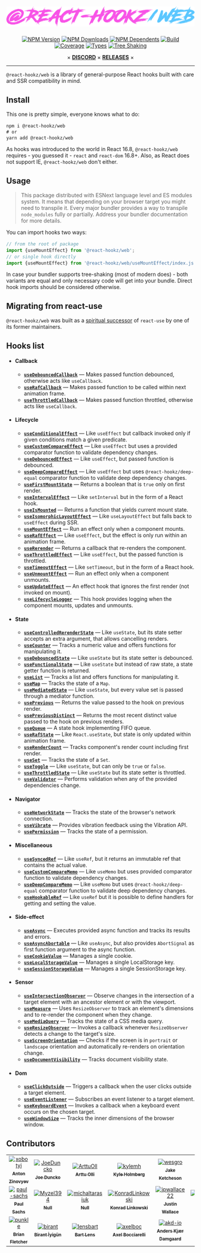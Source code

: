 <div align="center">

# ![@react-hookz/web](.github/logo.png)

[![NPM Version](https://flat.badgen.net/npm/v/@react-hookz/web)](https://www.npmjs.com/package/@react-hookz/web)
[![NPM Downloads](https://flat.badgen.net/npm/dm/@react-hookz/web)](https://www.npmjs.com/package/@react-hookz/web)
[![NPM Dependents](https://flat.badgen.net/npm/dependents/@react-hookz/web)](https://www.npmjs.com/package/@react-hookz/web)
[![Build](https://img.shields.io/github/actions/workflow/status/react-hookz/web/ci-cd.yml?branch=master&style=flat-square)](https://github.com/react-hookz/web/actions)
[![Coverage](https://flat.badgen.net/codecov/c/github/react-hookz/web)](https://app.codecov.io/gh/react-hookz/web)
[![Types](https://flat.badgen.net/npm/types/@react-hookz/web)](https://www.npmjs.com/package/@react-hookz/web)
[![Tree Shaking](https://flat.badgen.net/bundlephobia/tree-shaking/@react-hookz/web)](https://bundlephobia.com/result?p=@react-hookz/web)

× **[DISCORD](https://discord.gg/Fjwphtu65f)** ×
**[RELEASES](https://github.com/react-hookz/web/releases)** ×

</div>

---

`@react-hookz/web` is a library of general-purpose React hooks built with care and SSR compatibility
in mind.

## Install

This one is pretty simple, everyone knows what to do:

```shell
npm i @react-hookz/web
# or
yarn add @react-hookz/web
```

As hooks was introduced to the world in React 16.8, `@react-hookz/web` requires - you guessed it -
`react` and `react-dom` 16.8+.
Also, as React does not support IE, `@react-hookz/web` don't either.

## Usage

> This package distributed with ESNext language level and ES modules system.
> It means that depending on your browser target you might need to transpile it. Every major
> bundler provides a way to transpile `node_modules` fully or partially.
> Address your bundler documentation for more details.

You can import hooks two ways:

```ts
// from the root of package
import {useMountEffect} from '@react-hookz/web';
// or single hook directly
import {useMountEffect} from '@react-hookz/web/useMountEffect/index.js';
```

In case your bundler supports tree-shaking (most of modern does) - both variants are equal and only
necessary code will get into your bundle. Direct hook imports should be considered otherwise.

## Migrating from react-use

`@react-hookz/web` was built as
a [spiritual successor](https://github.com/streamich/react-use/issues/1974) of `react-use` by one of
its former maintainers.

## Hooks list

- #### Callback

	- [**`useDebouncedCallback`**](./src/useDebouncedCallback/index.ts)
		— Makes passed function debounced, otherwise acts like `useCallback`.
	- [**`useRafCallback`**](./src/useRafCallback/index.ts)
		— Makes passed function to be called within next animation frame.
	- [**`useThrottledCallback`**](./src/useThrottledCallback/index.ts)
		— Makes passed function throttled, otherwise acts like `useCallback`.

- #### Lifecycle

	- [**`useConditionalEffect`**](./src/useConditionalEffect/index.ts)
		— Like `useEffect` but callback invoked only if given conditions match a given predicate.
	- [**`useCustomCompareEffect`**](./src/useCustomCompareEffect/index.ts)
		— Like `useEffect` but uses a provided comparator function to validate dependency changes.
	- [**`useDebouncedEffect`**](./src/useDebouncedEffect/index.ts)
		— Like `useEffect`, but passed function is debounced.
	- [**`useDeepCompareEffect`**](./src/useDeepCompareEffect/index.ts)
		— Like `useEffect` but uses `@react-hookz/deep-equal` comparator function to validate deep
		dependency changes.
	- [**`useFirstMountState`**](./src/useFirstMountState/index.ts)
		— Returns a boolean that is `true` only on first render.
	- [**`useIntervalEffect`**](./src/useIntervalEffect/index.ts)
		— Like `setInterval` but in the form of a React hook.
	- [**`useIsMounted`**](./src/useIsMounted/index.ts)
		— Returns a function that yields current mount state.
	- [**`useIsomorphicLayoutEffect`**](./src/useIsomorphicLayoutEffect/index.ts)
		— Like `useLayoutEffect` but falls back to `useEffect` during SSR.
	- [**`useMountEffect`**](./src/useMountEffect/index.ts)
		— Run an effect only when a component mounts.
	- [**`useRafEffect`**](./src/useRafEffect/index.ts)
		— Like `useEffect`, but the effect is only run within an animation frame.
	- [**`useRerender`**](./src/useRerender/index.ts)
		— Returns a callback that re-renders the component.
	- [**`useThrottledEffect`**](./src/useThrottledEffect/index.ts)
		— Like `useEffect`, but the passed function is throttled.
	- [**`useTimeoutEffect`**](./src/useTimeoutEffect/index.ts)
		— Like `setTimeout`, but in the form of a React hook.
	- [**`useUnmountEffect`**](./src/useUnmountEffect/index.ts)
		— Run an effect only when a component unmounts.
	- [**`useUpdateEffect`**](./src/useUpdateEffect/index.ts)
		— An effect hook that ignores the first render (not invoked on mount).
	- [**`useLifecycleLogger`**](./src/useLifecycleLogger/index.ts)
		— This hook provides logging when the component mounts, updates and unmounts.

- #### State

	- [**`useControlledRerenderState`**](./src/useControlledRerenderState/index.ts)
		— Like `useState`, but its state setter accepts an extra argument, that allows cancelling
		renders.
	- [**`useCounter`**](./src/useCounter/index.ts)
		— Tracks a numeric value and offers functions for manipulating it.
	- [**`useDebouncedState`**](./src/useDebouncedState/index.ts)
		— Like `useState` but its state setter is debounced.
	- [**`useFunctionalState`**](./src/useFunctionalState/index.ts)
		— Like `useState` but instead of raw state, a state getter function is returned.
	- [**`useList`**](./src/useList/index.ts)
		— Tracks a list and offers functions for manipulating it.
	- [**`useMap`**](./src/useMap/index.ts) — Tracks the
		state of a `Map`.
	- [**`useMediatedState`**](./src/useMediatedState/index.ts)
		— Like `useState`, but every value set is passed through a mediator function.
	- [**`usePrevious`**](./src/usePrevious/index.ts) —
		Returns the value passed to the hook on previous render.
	- [**`usePreviousDistinct`**](./src/usePreviousDistinct/index.ts) —
		Returns the most recent distinct value passed to the hook on previous renders.
	- [**`useQueue`**](./src/useQueue/index.ts) —
		A state hook implementing FIFO queue.
	- [**`useRafState`**](./src/useRafState/index.ts) —
		Like `React.useState`, but state is only updated within animation frame.
	- [**`useRenderCount`**](./src/useRenderCount/index.ts) —
		Tracks component's render count including first render.
	- [**`useSet`**](./src/useSet/index.ts) — Tracks the
		state of a `Set`.
	- [**`useToggle`**](./src/useToggle/index.ts) — Like
		`useState`, but can only be `true` or `false`.
	- [**`useThrottledState`**](./src/useThrottledState/index.ts)
		— Like `useState` but its state setter is throttled.
	- [**`useValidator`**](./src/useValidator/index.ts)
		— Performs validation when any of the provided dependencies change.

- #### Navigator

	- [**`useNetworkState`**](./src/useNetworkState/index.ts)
		— Tracks the state of the browser's network connection.
	- [**`useVibrate`**](./src/useVibrate/index.ts)
		— Provides vibration feedback using the Vibration API.
	- [**`usePermission`**](./src/usePermission/index.ts)
		— Tracks the state of a permission.

- #### Miscellaneous

	- [**`useSyncedRef`**](./src/useSyncedRef/index.ts)
		— Like `useRef`, but it returns an immutable ref that contains the actual value.
	- [**`useCustomCompareMemo`**](./src/useCustomCompareMemo/index.ts)
		— Like `useMemo` but uses provided comparator function to validate dependency changes.
	- [**`useDeepCompareMemo`**](./src/useDeepCompareMemo/index.ts)
		— Like `useMemo` but uses `@react-hookz/deep-equal` comparator function to validate deep
		dependency changes.
	- [**`useHookableRef`**](./src/useHookableRef/index.ts)
		— Like `useRef` but it is possible to define handlers for getting and setting the value.

- #### Side-effect

	- [**`useAsync`**](./src/useAsync/index.ts)
		— Executes provided async function and tracks its results and errors.
	- [**`useAsyncAbortable`**](./src/useAsyncAbortable/index.ts)
		— Like `useAsync`, but also provides `AbortSignal` as first function argument to the async
		function.
	- [**`useCookieValue`**](./src/useCookieValue/index.ts)
		— Manages a single cookie.
	- [**`useLocalStorageValue`**](./src/useLocalStorageValue/index.ts)
		— Manages a single LocalStorage key.
	- [**`useSessionStorageValue`**](./src/useSessionStorageValue/index.ts)
		— Manages a single SessionStorage key.

- #### Sensor

	- [**`useIntersectionObserver`**](./src/useIntersectionObserver/index.ts)
		— Observe changes in the intersection of a target element with an ancestor element or with the
		viewport.
	- [**`useMeasure`**](./src/useMeasure/index.ts) —
		Uses `ResizeObserver` to track an element's dimensions and to re-render the component when they
		change.
	- [**`useMediaQuery`**](./src/useMediaQuery/index.ts)
		— Tracks the state of a CSS media query.
	- [**`useResizeObserver`**](./src/useResizeObserver/index.ts)
		— Invokes a callback whenever `ResizeObserver` detects a change to the target's size.
	- [**`useScreenOrientation`**](./src/useScreenOrientation/index.ts)
		— Checks if the screen is in `portrait` or `landscape` orientation and automatically re-renders
		on orientation change.
	- [**`useDocumentVisibility`**](./src/useDocumentVisibility/index.ts)
		— Tracks document visibility state.

- #### Dom

	- [**`useClickOutside`**](./src/useClickOutside/index.ts)
		— Triggers a callback when the user clicks outside a target element.
	- [**`useEventListener`**](./src/useEventListener/index.ts)
		— Subscribes an event listener to a target element.
	- [**`useKeyboardEvent`**](./src/useKeyboardEvent/index.ts)
		— Invokes a callback when a keyboard event occurs on the chosen target.
	- [**`useWindowSize`**](./src/useWindowSize/index.ts)
		— Tracks the inner dimensions of the browser window.

## Contributors

<!-- readme: collaborators,contributors,semantic-release-bot/-,lint-action/- -start -->
<table>
<tr>
    <td align="center">
        <a href="https://github.com/xobotyi">
            <img src="https://avatars.githubusercontent.com/u/6178739?v=4" width="100;" alt="xobotyi"/>
            <br />
            <sub><b>Anton Zinovyev</b></sub>
        </a>
    </td>
    <td align="center">
        <a href="https://github.com/JoeDuncko">
            <img src="https://avatars.githubusercontent.com/u/6749768?v=4" width="100;" alt="JoeDuncko"/>
            <br />
            <sub><b>Joe Duncko</b></sub>
        </a>
    </td>
    <td align="center">
        <a href="https://github.com/ArttuOll">
            <img src="https://avatars.githubusercontent.com/u/60509537?v=4" width="100;" alt="ArttuOll"/>
            <br />
            <sub><b>Arttu Olli</b></sub>
        </a>
    </td>
    <td align="center">
        <a href="https://github.com/kylemh">
            <img src="https://avatars.githubusercontent.com/u/9523719?v=4" width="100;" alt="kylemh"/>
            <br />
            <sub><b>Kyle Holmberg</b></sub>
        </a>
    </td>
    <td align="center">
        <a href="https://github.com/wesgro">
            <img src="https://avatars.githubusercontent.com/u/595567?v=4" width="100;" alt="wesgro"/>
            <br />
            <sub><b>Jake Ketcheson</b></sub>
        </a>
    </td>
    <td align="center">
        <a href="https://github.com/Rey-Wang">
            <img src="https://avatars.githubusercontent.com/u/45580554?v=4" width="100;" alt="Rey-Wang"/>
            <br />
            <sub><b>Rey Wang</b></sub>
        </a>
    </td>
    <td align="center">
        <a href="https://github.com/AndreasNel">
            <img src="https://avatars.githubusercontent.com/u/17763359?v=4" width="100;" alt="AndreasNel"/>
            <br />
            <sub><b>Andreas Nel</b></sub>
        </a>
    </td>
    <td align="center">
        <a href="https://github.com/fengkx">
            <img src="https://avatars.githubusercontent.com/u/16515468?v=4" width="100;" alt="fengkx"/>
            <br />
            <sub><b>Fengkx</b></sub>
        </a>
    </td></tr>
<tr>
    <td align="center">
        <a href="https://github.com/paul-sachs">
            <img src="https://avatars.githubusercontent.com/u/11449728?v=4" width="100;" alt="paul-sachs"/>
            <br />
            <sub><b>Paul Sachs</b></sub>
        </a>
    </td>
    <td align="center">
        <a href="https://github.com/Myzel394">
            <img src="https://avatars.githubusercontent.com/u/50424412?v=4" width="100;" alt="Myzel394"/>
            <br />
            <sub><b>Null</b></sub>
        </a>
    </td>
    <td align="center">
        <a href="https://github.com/michaltarasiuk">
            <img src="https://avatars.githubusercontent.com/u/69385846?v=4" width="100;" alt="michaltarasiuk"/>
            <br />
            <sub><b>Null</b></sub>
        </a>
    </td>
    <td align="center">
        <a href="https://github.com/KonradLinkowski">
            <img src="https://avatars.githubusercontent.com/u/26126510?v=4" width="100;" alt="KonradLinkowski"/>
            <br />
            <sub><b>Konrad Linkowski</b></sub>
        </a>
    </td>
    <td align="center">
        <a href="https://github.com/jpwallace22">
            <img src="https://avatars.githubusercontent.com/u/93415734?v=4" width="100;" alt="jpwallace22"/>
            <br />
            <sub><b>Justin Wallace</b></sub>
        </a>
    </td>
    <td align="center">
        <a href="https://github.com/JoshuaStewartEntelect">
            <img src="https://avatars.githubusercontent.com/u/92043787?v=4" width="100;" alt="JoshuaStewartEntelect"/>
            <br />
            <sub><b>Joshua Stewart</b></sub>
        </a>
    </td>
    <td align="center">
        <a href="https://github.com/dantman">
            <img src="https://avatars.githubusercontent.com/u/53399?v=4" width="100;" alt="dantman"/>
            <br />
            <sub><b>Daniel Friesen</b></sub>
        </a>
    </td>
    <td align="center">
        <a href="https://github.com/ChloeMouret">
            <img src="https://avatars.githubusercontent.com/u/63965373?v=4" width="100;" alt="ChloeMouret"/>
            <br />
            <sub><b>Null</b></sub>
        </a>
    </td></tr>
<tr>
    <td align="center">
        <a href="https://github.com/punkle">
            <img src="https://avatars.githubusercontent.com/u/553697?v=4" width="100;" alt="punkle"/>
            <br />
            <sub><b>Brian Fletcher</b></sub>
        </a>
    </td>
    <td align="center">
        <a href="https://github.com/birant">
            <img src="https://avatars.githubusercontent.com/u/29652801?v=4" width="100;" alt="birant"/>
            <br />
            <sub><b>Birant İyigün</b></sub>
        </a>
    </td>
    <td align="center">
        <a href="https://github.com/lensbart">
            <img src="https://avatars.githubusercontent.com/u/20876627?v=4" width="100;" alt="lensbart"/>
            <br />
            <sub><b>Bart Lens</b></sub>
        </a>
    </td>
    <td align="center">
        <a href="https://github.com/axelboc">
            <img src="https://avatars.githubusercontent.com/u/2936402?v=4" width="100;" alt="axelboc"/>
            <br />
            <sub><b>Axel Bocciarelli</b></sub>
        </a>
    </td>
    <td align="center">
        <a href="https://github.com/akd-io">
            <img src="https://avatars.githubusercontent.com/u/30059155?v=4" width="100;" alt="akd-io"/>
            <br />
            <sub><b>Anders Kjær Damgaard</b></sub>
        </a>
    </td></tr>
</table>
<!-- readme: collaborators,contributors,semantic-release-bot/-,lint-action/- -end -->
